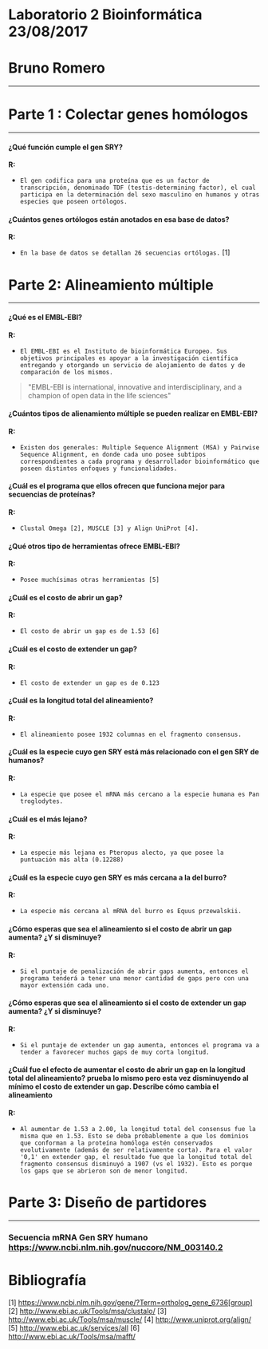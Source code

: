 # Laboratorio 2 Bioinformática 23/08/2017

# Bruno Romero

------

# Parte 1 : Colectar genes homólogos

------

#### ¿Qué función cumple el gen SRY?

__R:__

+ `El gen codifica para una proteína que es un factor de transcripción, denominado TDF (testis-determining factor), el cual participa en la determinación del sexo masculino en humanos y otras especies que poseen ortólogos.`


#### ¿Cuántos genes ortólogos están anotados en esa base de datos?

__R:__

+ `En la base de datos se detallan 26 secuencias ortólogas.` [1]


# Parte 2: Alineamiento múltiple

------

#### ¿Qué es el EMBL-EBI?

__R:__

+ `El EMBL-EBI es el Instituto de bioinformática Europeo. Sus objetivos principales es apoyar a la investigación científica entregando y otorgando un servicio de alojamiento de datos y de comparación de los mismos. `

> "EMBL-EBI is international, innovative and interdisciplinary, and a champion of open data in the life sciences"


#### ¿Cuántos tipos de alienamiento múltiple se pueden realizar en EMBL-EBI?

__R:__

+ `Existen dos generales: Multiple Sequence Alignment (MSA) y Pairwise Sequence Alignment, en donde cada uno posee subtipos correspondientes a cada programa y desarrollador bioinformático que poseen distintos enfoques y funcionalidades. `


#### ¿Cuál es el programa que ellos ofrecen que funciona mejor para secuencias de proteínas?

__R:__

+ `Clustal Omega [2], MUSCLE [3] y Align UniProt [4].`


#### ¿Qué otros tipo de herramientas ofrece EMBL-EBI?

__R:__

+ `Posee muchísimas otras herramientas [5] `


#### ¿Cuál es el costo de abrir un gap?

__R:__

+ `El costo de abrir un gap es de 1.53 [6] `

#### ¿Cuál es el costo de extender un gap?

__R:__

+ `El costo de extender un gap es de 0.123 `


#### ¿Cuál es la longitud total del alineamiento?

__R:__


+ `El alineamiento posee 1932 columnas en el fragmento consensus. `

#### ¿Cuál es la especie cuyo gen SRY está más relacionado con el gen SRY de humanos?

__R:__

+ `La especie que posee el mRNA más cercano a la especie humana es Pan troglodytes. `


#### ¿Cuál es el más lejano?

__R:__

+ `La especie más lejana es Pteropus alecto, ya que posee la puntuación más alta (0.12288) `


#### ¿Cuál es la especie cuyo gen SRY es más cercana a la del burro?

__R:__

+ `La especie más cercana al mRNA del burro es Equus przewalskii. `


#### ¿Cómo esperas que sea el alineamiento si el costo de abrir un gap aumenta? ¿Y si disminuye?

__R:__

+ `Si el puntaje de penalización de abrir gaps aumenta, entonces el programa tenderá a tener una menor cantidad de gaps pero con una mayor extensión cada uno.` 


#### ¿Cómo esperas que sea el alineamiento si el costo de extender un gap aumenta? ¿Y si disminuye?

__R:__


+ `Si el puntaje de extender un gap aumenta, entonces el programa va a tender a favorecer muchos gaps de muy corta longitud. `


#### ¿Cuál fue el efecto de aumentar el costo de abrir un gap en la longitud total del alineamiento? prueba lo mismo pero esta vez disminuyendo al mínimo el costo de extender un gap. Describe cómo cambia el alineamiento


__R:__

+ `Al aumentar de 1.53 a 2.00, la longitud total del consensus fue la misma que en 1.53. Esto se deba probablemente a que los dominios que conforman a la proteína homóloga estén conservados evolutivamente (además de ser relativamente corta). Para el valor '0,1' en extender gap, el resultado fue que la longitud total del fragmento consensus disminuyó a 1907 (vs el 1932). Esto es porque los gaps que se abrieron son de menor longitud. `

# Parte 3: Diseño de partidores

------





### Secuencia mRNA Gen SRY humano https://www.ncbi.nlm.nih.gov/nuccore/NM_003140.2



# Bibliografía

[1] https://www.ncbi.nlm.nih.gov/gene/?Term=ortholog_gene_6736[group]
[2] http://www.ebi.ac.uk/Tools/msa/clustalo/
[3] http://www.ebi.ac.uk/Tools/msa/muscle/
[4] http://www.uniprot.org/align/
[5] http://www.ebi.ac.uk/services/all
[6] http://www.ebi.ac.uk/Tools/msa/mafft/
